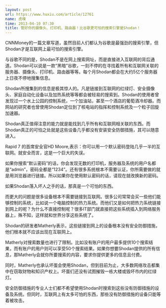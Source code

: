 ```yaml
---
layout: post
url: https://www.huxiu.com/article/12761
name: 虎嗅
time: 2013-04-10 07:30
title: 管好你的摄像头、打印机、路由器！比谷歌更可怕的搜索引擎是Shodan！
---
```

CNNMoney的一篇文章写道，虽然目前人们都认为谷歌是最强劲的搜索引擎，但Shodan才是互联网上最可怕的搜索引擎。

与谷歌不同的是，Shodan不是在网上搜索网址，而是直接进入互联网的背后通道。Shodan可以说是一款“黑暗”谷歌，一刻不停的在寻找着所有和互联网关联的服务器、摄像头、打印机、路由器等等。每个月Shodan都会在大约5亿个服务器上日夜不停地搜集信息。

Shodan所搜集到的信息是极其惊人的。凡是链接到互联网的红绿灯、安全摄像头、家庭自动化设备以及加热系统等等都会被轻易的搜索到。Shodan的使用者曾发现过一个水上公园的控制系统，一个加油站，甚至一个酒店的葡萄酒冷却器。而网站的研究者也曾使用Shodan定位到了核电站的指挥和控制系统及一个粒子回旋加速器。

Shodan真正值得注意的能力就是能找到几乎所有和互联网相关联的东西。而Shodan真正的可怕之处就是这些设备几乎都没有安装安全防御措施，其可以随意进入。

Rapid 7 的首席安全官HD Moore,表示：你可以用一个默认密码登陆几乎一半的互联网。就安全而言，这是一个巨大的失误。

如果你搜索“默认密码”的话，你会发现无数的打印机，服务器及系统的用户名都是“admin”，密码全都是“1234”。还有很多系统根本不需要认证，你所需要做的就是用浏览器进行链接。所以如果你在使用默认密码的话，请现在就改换新的密码。

如果Shodan落入坏人之手的话，那真是一个可怕的东西。

而更大的问题是很多设备根本不需要链接到互联网。很多公司常常会买一些他们能够控制的系统，比如说一个电脑控制的热力系统。而他们又是如何把热力系统链接到网上的呢？为什么不直接控制呢？很多IT部门就直接把这些系统插入到网络服务器上，殊不知，这样就和世界分享这些系统了。

Shodan的研发者Matherly表示，这些链接到网上的设备根本没有安全防御措施，他们根本就不应该出现在互联网上。

Matherly对搜索数量也进行了限制。比如没有账户的用户最多提供10个搜索结果，而有账户的用户则可以享受50个搜索结果。如果你想要Shodan提供的所有信息，那Matherly会就你所要搜索的内容，要求你提供更多的信息且付费。

同时，Matherly也承认坏蛋会使用Shodan，但到目前为止，大多数网络攻击都集中在窃取财物和知识产权上。坏蛋们还没有试图摧毁一栋大楼或毁坏市内的红绿灯。

安全防御措施的专业人士们都不希望使用Shodan时搜索到这些没有防御措施的设备及系统。但同时，互联网上有太多可怕的东西，那些没有防御措施的设备只能等着被攻击。

